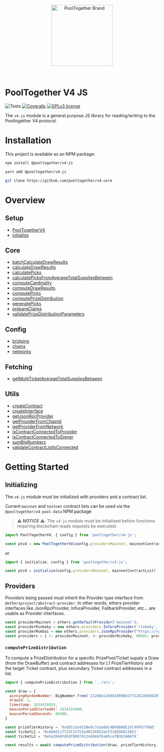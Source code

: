 <p align="center">
  <a href="https://github.com/pooltogether/pooltogether--brand-assets">
    <img src="https://github.com/pooltogether/pooltogether--brand-assets/blob/977e03604c49c63314450b5d432fe57d34747c66/logo/pooltogether-logo--purple-gradient.png?raw=true" alt="PoolTogether Brand" style="max-width:100%;" width="200">
  </a>
</p>

<br />

# PoolTogether V4 JS
![Tests](https://github.com/pooltogether/v4-js/actions/workflows/main.yml/badge.svg)
[![Coveralls](https://github.com/pooltogether/v4-js/actions/workflows/main.yml/badge.svg)](https://github.com/pooltogether/v4-js/actions/workflows/main.yml)
[![GPLv3 license](https://img.shields.io/badge/License-GPLv3-blue.svg)](http://perso.crans.org/besson/LICENSE.html)

The `v4-js` module is a general purpose JS library for reading/writing to the Pooltogether V4 protocol.

# Installation

This project is available as an NPM package:

```sh
npm install @pooltogether/v4-js
```

```sh
yarn add @pooltogether/v4-js
```

```sh
git clone https://github.com/pooltogether/v4-core
```

# Overview

## Setup
- [PoolTogetherV4]()
- [initialize]()

## Core
- [batchCalculateDrawResults](https://github.com/pooltogether/v4-js/blob/master/src/batchCalculateDrawResults.ts)
- [calculateDrawResults]()
- [calculatePicks]()
- [calculatePicksFromAverageTotalSuppliesBetween]()
- [computeCardinality]()
- [computeDrawResults]()
- [computePicks]()
- [computePrizeDistribution]()
- [generatePicks]()
- [prepareClaims]()
- [validatePrizeDistributionParameters]()

## Config
- [bridging]()
- [chains]()
- [networks]()
## Fetching
- [getMultiTicketAverageTotalSuppliesBetween]()

## Utils
- [createContract]()
- [createInterface]()
- [getJsonRpcProvider]()
- [getProviderFromChainId]()
- [getProviderFromNetwork]()
- [isContractConnectedToProvider]()
- [isContractConnectedToSigner]()
- [sumBigNumbers]()
- [validateContractListIsConnected]()

# Getting Started

## Initializing

The `v4-js` module must be initialized with providers and a contract list.

Current `mainnet` and `testnet` contract lists can be used via the `@pooltogether/v4-pool-data` NPM package

> ⚠️ **NOTICE** ⚠️: The `v4-js` module must be initialized before functions requiring blockchain reads requests be executed.

```js
import PoolTogetherV4, { config } from 'pooltogether/v4-js';

const ptv4 = new PoolTogetherV4(config.providersMainnet, mainnetContractList)
```

*or*

```js
import { initialize, config } from 'pooltogether/v4-js';

const ptv4 = initialize(config.providersMainnet, mainnetContractList)
```

## Providers
Providers being passed must inherit the Provider type interface from `@ethersproject/abstract-provider`. In other words, ethers provider interfaces like JsonRpcProvider, InfuraProvider, FallbackProvider, etc... are usable as Provider interfaces.

```js
const providerMainnet = ethers.getDefaultProvider('mainnet');
const providerRinkeby = new ethers.providers.InfuraProvider('rinkeby', key)
const providerMumbai = new ethers.providers.JsonRpcProvider("https://rpc-mumbai.maticvigil.com");
const providers = { 1: providerMainnet, 4: providerRinkeby, 80001: providerMumbai }
```

### `computePrizeDistribution`

To compute a PrizeDistribution for a specific PrizePool/Ticket supply a Draw (from the DrawBuffer) and contract addresses for L1 PrizeTierHistory and the target Ticket contract, plus secondary Ticket contract addresses in a list.

```js
import { computePrizeDistribution } from '../src';

const draw = {
  winningRandomNumber: BigNumber.from('21288413488180966377126236036201345909019919575750940621513526137694302720820'),
  drawId: 1,
  timestamp: 1634410924,
  beaconPeriodStartedAt: 1634324400,
  beaconPeriodSeconds: 86400,
}

const prizeTierHistory = '0xdD1cba915Be9c7a1e60c4B99DADE1FC49F67f80D'
const ticketL1 = '0xdd4d117723C257CEe402285D3aCF218E9A8236E1'
const ticketL2 = '0x6a304dFdb9f808741244b6bfEe65ca7B3b3A6076'

const results = await computePrizeDistribution(draw, prizeTierHistory, ticketL1, [ticketL2])
```